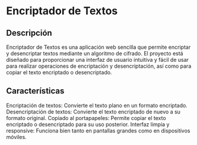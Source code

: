 # Encriptador de Textos
## Descripción
Encriptador de Textos es una aplicación web sencilla que permite encriptar y desencriptar textos mediante un algoritmo de cifrado. El proyecto está diseñado para proporcionar una interfaz de usuario intuitiva y fácil de usar para realizar operaciones de encriptación y desencriptación, así como para copiar el texto encriptado o desencriptado.

## Características
Encriptación de textos: Convierte el texto plano en un formato encriptado.
Desencriptación de textos: Convierte el texto encriptado de nuevo a su formato original.
Copiado al portapapeles: Permite copiar el texto encriptado o desencriptado para su uso posterior.
Interfaz limpia y responsive: Funciona bien tanto en pantallas grandes como en dispositivos móviles.
